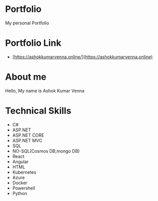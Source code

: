 # Portfolio
My personal Portfolio 
# Portfolio Link
  - [https://ashokkumarvenna.online/](https://ashokkumarvenna.online)
# About me
Hello, My name is Ashok Kumar Venna
#  Technical Skills
  - C#
  - ASP.NET
  - ASP.NET CORE 
  - ASP.NET MVC
  - SQL
  - NO-SQL(Cosmos DB,mongo DB)
  - React 
  - Angular
  - HTML
  - Kubernetes
  - Azure
  - Docker
  - Powershell
  - Python
